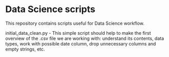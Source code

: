 # Data Science scripts
This repository contains scripts useful for Data Science workflow.

initial_data_clean.py - This simple script should help to make the first overview of the .csv file we are working with: understand its contents, data types, work with possible date column, drop unnecessary columns and empty strings, etc.
